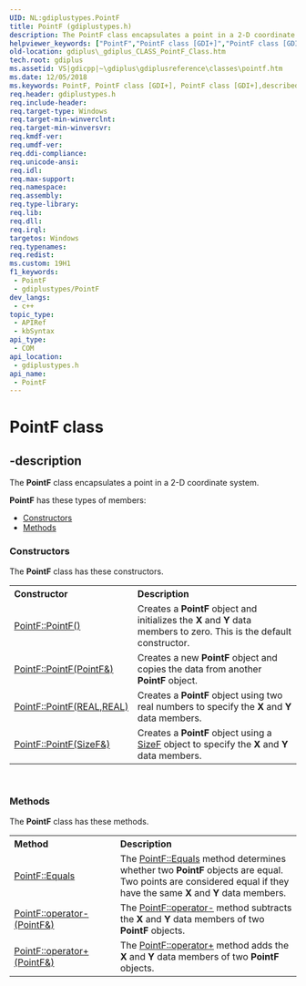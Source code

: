```yaml
---
UID: NL:gdiplustypes.PointF
title: PointF (gdiplustypes.h)
description: The PointF class encapsulates a point in a 2-D coordinate system.
helpviewer_keywords: ["PointF","PointF class [GDI+]","PointF class [GDI+]","described","_gdiplus_CLASS_PointF_Class","gdiplus._gdiplus_CLASS_PointF_Class","gdiplustypes/PointF"]
old-location: gdiplus\_gdiplus_CLASS_PointF_Class.htm
tech.root: gdiplus
ms.assetid: VS|gdicpp|~\gdiplus\gdiplusreference\classes\pointf.htm
ms.date: 12/05/2018
ms.keywords: PointF, PointF class [GDI+], PointF class [GDI+],described, _gdiplus_CLASS_PointF_Class, gdiplus._gdiplus_CLASS_PointF_Class, gdiplustypes/PointF
req.header: gdiplustypes.h
req.include-header: 
req.target-type: Windows
req.target-min-winverclnt: 
req.target-min-winversvr: 
req.kmdf-ver: 
req.umdf-ver: 
req.ddi-compliance: 
req.unicode-ansi: 
req.idl: 
req.max-support: 
req.namespace: 
req.assembly: 
req.type-library: 
req.lib: 
req.dll: 
req.irql: 
targetos: Windows
req.typenames: 
req.redist: 
ms.custom: 19H1
f1_keywords:
 - PointF
 - gdiplustypes/PointF
dev_langs:
 - c++
topic_type:
 - APIRef
 - kbSyntax
api_type:
 - COM
api_location:
 - gdiplustypes.h
api_name:
 - PointF
---
```


# PointF class


## -description

The <b>PointF</b> class encapsulates a point in a 2-D coordinate system.

<b xmlns:loc="http://microsoft.com/wdcml/l10n">PointF</b> has these types of members:
<ul>
<li><a href="https://docs.microsoft.com/">Constructors</a></li>
<li><a href="https://docs.microsoft.com/">Methods</a></li>
</ul><h3><a id="constructors"></a>Constructors</h3>The <b xmlns:loc="http://microsoft.com/wdcml/l10n">PointF</b> class has these constructors.
<table class="members" id="memberListConstructors">
<tr>
<th align="left" width="37%">Constructor</th>
<th align="left" width="63%">Description</th>
</tr>
<tr data="declared;">
<td align="left" width="37%">
<a href="/windows/desktop/api/gdiplustypes/nf-gdiplustypes-pointf-pointf(inconstpointf_)">PointF::PointF()</a>
</td>
<td align="left" width="63%">
Creates a <b>PointF</b> object and initializes the 
			<b>X</b> and 
			<b>Y</b> data members to zero. This is the default constructor.

</td>
</tr>
<tr data="declared;">
<td align="left" width="37%">
<a href="/windows/desktop/api/gdiplustypes/nf-gdiplustypes-pointf-pointf(inconstpointf_)">PointF::PointF(PointF&)</a>
</td>
<td align="left" width="63%">
Creates a new <b>PointF</b> object and copies the data from another <b>PointF</b> object.

</td>
</tr>
<tr data="declared;">
<td align="left" width="37%">
<a href="/windows/desktop/api/gdiplustypes/nf-gdiplustypes-pointf-pointf(inreal_inreal)">PointF::PointF(REAL,REAL)</a>
</td>
<td align="left" width="63%">
Creates a <b>PointF</b> object using two real numbers to specify the 
			<b>X</b> and 
			<b>Y</b> data members.

</td>
</tr>
<tr data="declared;">
<td align="left" width="37%">
<a href="/windows/desktop/api/gdiplustypes/nf-gdiplustypes-pointf-pointf(inconstsizef_)">PointF::PointF(SizeF&)</a>
</td>
<td align="left" width="63%">
Creates a <b>PointF</b> object using a 
			<a href="/windows/desktop/api/gdiplustypes/nl-gdiplustypes-sizef">SizeF</a> object to specify the 
			<b>X</b> and 
			<b>Y</b> data members.

</td>
</tr>
</table> 
<h3><a id="methods"></a>Methods</h3>The <b>PointF</b> class has these methods.
<table class="members" id="memberListMethods">
<tr>
<th align="left" width="37%">Method</th>
<th align="left" width="63%">Description</th>
</tr>
<tr data="declared;">
<td align="left" width="37%">
<a href="/windows/desktop/api/gdiplustypes/nf-gdiplustypes-pointf-equals">PointF::Equals</a>
</td>
<td align="left" width="63%">
The <a href="/windows/desktop/api/gdiplustypes/nf-gdiplustypes-pointf-equals">PointF::Equals</a> method determines whether two 
			<b>PointF</b> objects are equal. Two points are considered equal if they have the same 
			<b>X</b> and 
			<b>Y</b>  data members.

</td>
</tr>
<tr data="declared;">
<td align="left" width="37%">
<a href="/previous-versions/ms534998(v=vs.85)">PointF::operator-(PointF&)</a>
</td>
<td align="left" width="63%">
The <a href="/previous-versions/ms534998(v=vs.85)">PointF::operator-</a> method subtracts the <b>X</b> and <b>Y</b> data members of two <b>PointF</b> objects.

</td>
</tr>
<tr data="declared;">
<td align="left" width="37%">
<a href="/previous-versions/ms534997(v=vs.85)">PointF::operator+(PointF&)</a>
</td>
<td align="left" width="63%">
The <a href="/previous-versions/ms534997(v=vs.85)">PointF::operator+</a> method adds the <b>X</b> and <b>Y</b> data members of two <b>PointF</b> objects.

</td>
</tr>
</table>
